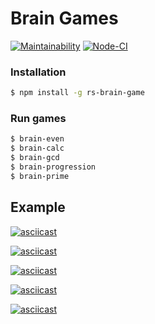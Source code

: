 # Brain Games

[![Maintainability](https://api.codeclimate.com/v1/badges/4df270344a1efefbae6b/maintainability)](https://codeclimate.com/github/Rasskris/frontend-project-lvl1/maintainability)
[![Node-CI](https://github.com/Rasskris/frontend-project-lvl1/workflows/Node-CI/badge.svg)](https://github.com/Rasskris/frontend-project-lvl1/actions)

### Installation
```sh
$ npm install -g rs-brain-game
```
### Run games
```sh
$ brain-even
$ brain-calc
$ brain-gcd
$ brain-progression
$ brain-prime
```

## Example
[![asciicast](https://asciinema.org/a/326182.svg)](https://asciinema.org/a/326182)

[![asciicast](https://asciinema.org/a/326183.svg)](https://asciinema.org/a/326183)

[![asciicast](https://asciinema.org/a/326186.svg)](https://asciinema.org/a/326186)

[![asciicast](https://asciinema.org/a/326187.svg)](https://asciinema.org/a/326187)

[![asciicast](https://asciinema.org/a/326188.svg)](https://asciinema.org/a/326188)